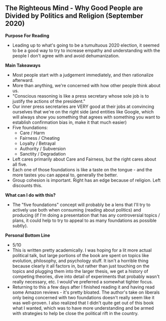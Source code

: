 ## The Righteous Mind - Why Good People are Divided by Politics and Religion (September 2020)

**Purpose For Reading**
- Leading up to what's going to be a tumultuous 2020 election, it seemed to be a good way to try to increase empathy and understanding with the people I don't agree with and avoid dehumanization. 
 
**Main Takeaways**
- Most people start with a judgement immediately, and then rationalize afterward.
- More than anything, we're concerned with how other people think about us.
- "Conscious reasoning is like a press secretary whose sole job is to justify the actions of the president."
- Our inner press secretaries are VERY good at their jobs at convincing ourselves that we're on the right side (and entities like Google, which will always show you something that agrees with something you want to establish confirmation bias in, make it that much easier)
- Five foundations:
	- Care / Harm
	- Fairness / Cheating
	- Loyalty / Betrayal
	- Authority / Subversion
	- Sanctity / Degradation
- Left cares primarily about Care and Fairness, but the right cares about all five.
- Each one of those foundations is like a taste on the tongue - and the more tastes you can appeal to, generally the better.
- Group cohesion is important. Right has an edge because of religion. Left discounts this.

**What can I do with this?**
- The "five foundations" concept will probably be a lens that I'll try to actively use both when consuming (reading about politics) and producing (if I'm doing a presentation that has any controversial topics / plans, it could help to try to appeal to as many foundations as possible subtly).

**Personal Bottom Line**
- 5/10
- This is written pretty academically. I was hoping for a lit more actual political talk, but large portions of the book are spent on topics like evolution, philosophy, and psychology stuff. It isn't a horrible thing because clearly it all factors in, but rather than just touching on the topics and plugging them into the larger thesis, we get a history of competing theories, dive into detail of experiments that probably wasn't really necessary, etc. I would've preferred a somewhat tighter focus.
- Returning to this a few days after I finished reading it and having read some Amazon reviews - it's pretty bloated. The author's take on liberals only being concerned with two foundations doesn't really seem like it was well-proven. I also realized that I didn't quite get out of this book what I wanted, which was to have more understanding and be armed with strategies to help be  close the political rift in the country.
<!--stackedit_data:
eyJoaXN0b3J5IjpbLTE1NTQ3NjY0MCwtMTk0NDcwNzc4Ml19
-->
